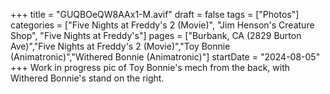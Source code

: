 +++
title = "GUQBOeQW8AAx1-M.avif"
draft = false
tags = ["Photos"]
categories = ["Five Nights at Freddy's 2 (Movie)", "Jim Henson's Creature Shop", "Five Nights at Freddy's"]
pages = ["Burbank, CA (2829 Burton Ave)","Five Nights at Freddy's 2 (Movie)","Toy Bonnie (Animatronic)","Withered Bonnie (Animatronic)"]
startDate = "2024-08-05"
+++
Work in progress pic of Toy Bonnie's mech from the back, with Withered Bonnie's stand on the right.
